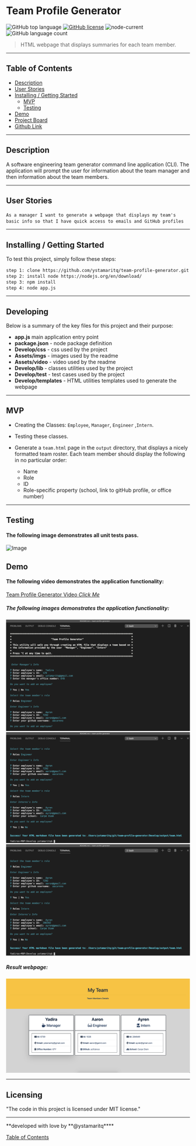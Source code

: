 # Team Profile Generator

![GitHub top language](https://img.shields.io/github/languages/top/ystamaritq/team-profile-generator)
[![GitHub license](https://img.shields.io/github/license/ystamaritq/team-profile-generator)](https://github.com/ystamaritq/team-profile-generator/blob/master/LICENSE)
![node-current](https://img.shields.io/node/v/templates)
![GitHub language count](https://img.shields.io/github/languages/count/ystamaritq/team-profile-generator)

> HTML webpage that displays summaries for each team member.
> <br>

</div>

---

## Table of Contents

- [Description](#description)
- [User Stories](#user-stories)
- [Installing / Getting Started](#inslalling-/-getting-started)
  - [MVP](#mvp)
  - [Testing](#testing)
- [Demo](#demo)
- [Project Board](https://github.com/ystamaritq/team-profile-generator/projects "team-profile-generator")
- [Github Link](https://github.com/ystamaritq/team-profile-generator "github-project-link")

---

## Description

A software engineering team generator command line application (CLI). The application will prompt the user for information about the team manager and then information about the team members.

---

## User Stories

`As a manager I want to generate a webpage that displays my team's basic info so that I have quick access to emails and GitHub profiles`

---

## Installing / Getting Started

To test this project, simply follow these steps:

```
step 1: clone https://github.com/ystamaritq/team-profile-generator.git
step 2: install node https://nodejs.org/en/download/
step 3: npm install
step 4: node app.js

```

---

## Developing

Below is a summary of the key files for this project and their purpose:

- **app.js** main application entry point
- **package.json** - node package definition
- **Develop/css** - css used by the project
- **Assets/imgs** - images used by the readme
- **Assets/video** - video used by the readme
- **Develop/lib** - classes utilities used by the project
- **Develop/test** - test cases used by the project
- **Develop/templates** - HTML utilities templates used to generate the webpage

---

## MVP

- Creating the Classes: `Employee`, `Manager`, `Engineer` ,`Intern`.
- Testing these classes.
- Generate a `team.html` page in the `output` directory, that displays a nicely formatted team roster. Each team member should display the following in no particular order:

  - Name
  - Role
  - ID
  - Role-specific property (school, link to gitHub profile, or office number)

---

## Testing

#### The following image demonstrates all unit tests pass.

![Image](./Assets/imgs/test.png)

## Demo

#### The following video demonstrates the application functionality:

[Team Profile Generator Video _Click Me_](https://github.com/ystamaritq/team-profile-generator)

##### The following images demonstrates the application functionality:

![Image](./Assets/imgs/1.png)
![Image](./Assets/imgs/2.png)
![Image](./Assets/imgs/3.png)

##### Result webpage:

![Image](./Assets/imgs/html.png)

---

## Licensing

"The code in this project is licensed under MIT license."

---

**developed with love by **@ystamaritq\*\*\*\*

[Table of Contents](#table-of-contents)
